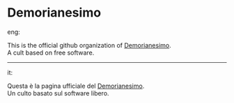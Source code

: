# Demorianesimo

eng:

This is the official github organization of [Demorianesimo](https://demorianesimo.org/). \
A cult based on free software.

----------------------------

it:

Questa è la pagina ufficiale del [Demorianesimo](demorianesimo.org). \
Un culto basato sul software libero.

